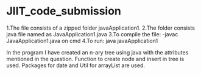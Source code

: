 # JIIT_code_submission
1.The file consists of a zipped folder javaApplication1.
2.The folder consists java file named as JavaApplication1.java
3.To compile the file: -javac JavaApplication1.java on cmd
4.To run: java javaApplication1

In the program I have created an n-ary tree using java with the attributes mentioned in the question. Function to create node and insert in tree is used. Packages for date and Util for arrayList are used.
